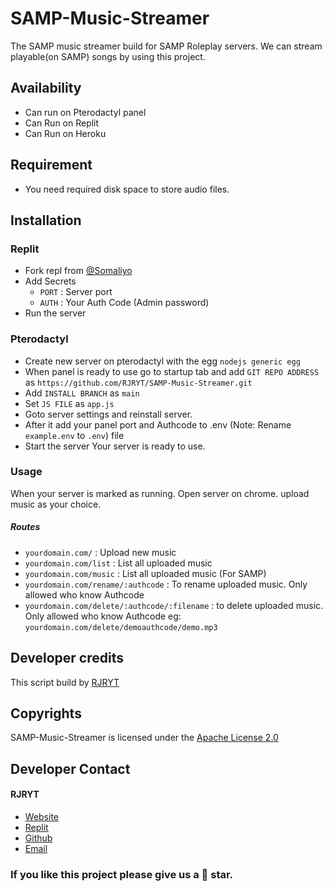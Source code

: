 # SAMP-Music-Streamer
The SAMP music streamer build for SAMP Roleplay servers.
We can stream playable(on SAMP) songs by using this project.

## Availability

- Can run on Pterodactyl panel
- Can Run on Replit
- Can Run on Heroku

## Requirement

- You need required disk space to store audio files.

## Installation

### Replit

- Fork repl from [@Somaliyo](https://replit.com/@Somaliyo/SAMP-Music-Streamer)
- Add Secrets
  - `PORT` : Server port
  - `AUTH` : Your Auth Code (Admin password)
- Run the server

### Pterodactyl

- Create new server on pterodactyl with the egg `nodejs generic egg`
- When panel is ready to use go to startup tab and add `GIT REPO ADDRESS` as `https://github.com/RJRYT/SAMP-Music-Streamer.git`
- Add `INSTALL BRANCH` as `main`
- Set `JS FILE` as `app.js`
- Goto server settings and reinstall server.
- After it add your panel port and Authcode to .env (Note: Rename `example.env` to `.env`) file
- Start the server
Your server is ready to use.

### Usage

When your server is marked as running. Open server on chrome. upload music as your choice.

  ##### Routes

  - `yourdomain.com/` : Upload new music
  - `yourdomain.com/list` : List all uploaded music
  - `yourdomain.com/music` : List all uploaded music (For SAMP)
  - `yourdomain.com/rename/:authcode` : To rename uploaded music. Only allowed who know Authcode
  - `yourdomain.com/delete/:authcode/:filename` : to delete uploaded music. Only allowed who know Authcode eg: `yourdomain.com/delete/demoauthcode/demo.mp3`

## Developer credits

This script build by [RJRYT](https://rjryt.me)

## Copyrights

SAMP-Music-Streamer is licensed under the [Apache License 2.0
](https://github.com/RJRYT/SAMP-Music-Streamer/blob/main/LICENSE)

## Developer Contact

#### RJRYT
  - [Website](https://rjryt.me)
  - [Replit](https://replit.com/@Somaliyo)
  - [Github](https://github.com/RJRYT)
  - [Email](mailto:robinjratr@gmail.com)

### If you like this project please give us a 🌟 star.
